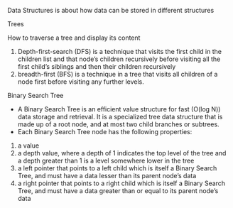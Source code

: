 Data Structures is about how data can be stored in different structures

Trees

How to traverse a tree and display its content
1. Depth-first-search (DFS) is a technique that visits the first child in the children list and that node’s children recursively before visiting all the first child’s siblings and then their children recursively
2. breadth-first (BFS) is a technique in a tree that visits all children of a node first before visiting any further levels.


Binary Search Tree
- A Binary Search Tree is an efficient value structure for fast (O(log N)) data storage and retrieval. 
It is a specialized tree data structure that is made up of a root node, and at most two child branches or subtrees.
- Each Binary Search Tree node has the following properties:

1. a value
2. a depth value, where a depth of 1 indicates the top level of the tree and a depth greater than 1 is a level somewhere lower in the tree
3. a left pointer that points to a left child which is itself a Binary Search Tree, and must have a data lesser than its parent node’s data
4. a right pointer that points to a right child which is itself a Binary Search Tree, and must have a data greater than or equal to its parent node’s data